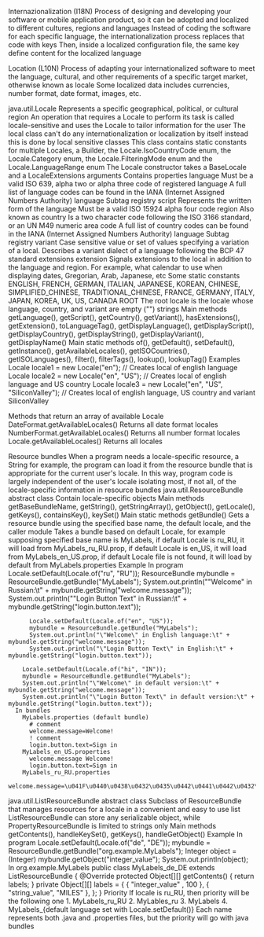 Internazionalization (I18N) 
  Process of designing and developing your software or mobile application product, 
    so it can be adopted and localized to different cultures, regions and languages
  Instead of coding the software for each specific language, the internationalization process replaces that code with keys
    Then, inside a localized configuration file, the same key define content for the localized language

Location (L10N)
  Process of adapting your internationalized software to meet the language, cultural, 
    and other requirements of a specific target market, otherwise known as locale
  Some localized data includes currencies, number format, date format, images, etc.

java.util.Locale
  Represents a specific geographical, political, or cultural region
  An operation that requires a Locale to perform its task is called locale-sensitive and uses the Locale to tailor information for the user
  The local class can't do any internationalization or localization by itself instead this is done by local sensitive classes
  This class contains static constants for multiple Locales, a Builder, 
    the Locale.IsoCountryCode enum, the Locale.Category enum, the Locale.FilteringMode enum and the Locale.LanguageRange enum
  The Locale constructor takes a BaseLocale and a LocaleExtensions arguments
  Contains properties
    language
      Must be a valid ISO 639, alpha two or alpha three code of registered language
      A full list of language codes can be found in the IANA (Internet Assigned Numbers Authority) language Subtag registry
    script
      Represents the written form of the language
      Must be a valid ISO 15924 alpha four code
    region 
      Also known as country
      Is a two character code following the ISO 3166 standard, or an UN M49 numeric area code
      A full list of country codes can be found in the IANA (Internet Assigned Numbers Authority) language Subtag registry
    variant
      Case sensitive value or set of values specifying a variation of a local.
      Describes a variant dialect of a language following the BCP 47 standard extensions
    extension
      Signals extensions to the local in addition to the language and region.
        For example, what calendar to use when displaying dates, Gregorian, Arab, Japanese, etc
  Some static constants
    ENGLISH, FRENCH, GERMAN, ITALIAN, JAPANESE, KOREAN, CHINESE, SIMPLIFIED_CHINESE,
    TRADITIONAL_CHINESE, FRANCE, GERMANY, ITALY, JAPAN, KOREA, UK, US, CANADA
    ROOT
      The root locale is the locale whose language, country, and variant are empty ("") strings
  Main methods
    getLanguage(), getScript(), getCountry(), getVariant(), hasExtensions(), getExtension(), toLanguageTag(),
    getDisplayLanguage(), getDisplayScript(), getDisplayCountry(), getDisplayString(), getDisplayVariant(), getDisplayName()
  Main static methods
    of(), getDefault(), setDefault(), getInstance(), getAvailableLocales(), getISOCountries(), getISOLanguages(),
    filter(), filterTags(), lookup(), lookupTag()
  Examples
    Locale locale1 = new Locale("en"); // Creates local of english language
    Locale locale2 = new Locale("en", "US"); // Creates local of english language and US country
    Locale locale3 = new Locale("en", "US", "SiliconValley"); // Creates local of english language, US country and variant SiliconValley

Methods that return an array of available Locale
  DateFormat.getAvailableLocales()
    Returns all date format locales
  NumberFormat.getAvailableLocales()
    Returns all number format locales
  Locale.getAvailableLocales()
    Returns all locales

Resource bundles
  When a program needs a locale-specific resource, a String for example, 
    the program can load it from the resource bundle that is appropriate for the current user's locale. 
    In this way, program code is largely independent of the user's locale isolating most, if not all, 
    of the locale-specific information in resource bundles
  java.util.ResourceBundle abstract class
    Contain locale-specific objects
    Main methods
      getBaseBundleName, getString(), getStringArray(), getObject(), getLocale(), getKeys(), containsKey(), keySet()
    Main static methods
      getBundle()
        Gets a resource bundle using the specified base name, the default locale, and the caller module
        Takes a bundle based on default Locale, for example supposing specified base name is MyLabels,
          if default Locale is ru_RU, it will load from MyLabels_ru_RU.prop,
          if default Locale is en_US, it will load from MyLabels_en_US.prop,
          if default Locale file is not found, it will load by default from MyLabels.properties 
    Example
      In program
  		  Locale.setDefault(Locale.of("ru", "RU"));
        ResourceBundle mybundle = ResourceBundle.getBundle("MyLabels");
  		  System.out.println("\"Welcome\" in Russian:\t" + mybundle.getString("welcome.message"));
  		  System.out.println("\"Login Button Text\" in Russian:\t" + mybundle.getString("login.button.text"));

  		  Locale.setDefault(Locale.of("en", "US"));
  		  mybundle = ResourceBundle.getBundle("MyLabels");
  		  System.out.println("\"Welcome\" in English language:\t" + mybundle.getString("welcome.message"));
  		  System.out.println("\"Login Button Text\" in English:\t" + mybundle.getString("login.button.text"));

        Locale.setDefault(Locale.of("hi", "IN"));
        mybundle = ResourceBundle.getBundle("MyLabels");
        System.out.println("\"Welcome\" in default version:\t" + mybundle.getString("welcome.message"));
        System.out.println("\"Login Button Text\" in default version:\t" + mybundle.getString("login.button.text"));
      In bundles
        MyLabels.properties (default bundle)
          # comment
          welcome.message=Welcome!
          ! comment
          login.button.text=Sign in
        MyLabels_en_US.properties
          welcome.message Welcome!
          login.button.text=Sign in        
        MyLabels_ru_RU.properties
          welcome.message=\u041F\u0440\u0438\u0432\u0435\u0442\u0441\u0442\u0432\u0443\u044E!
  java.util.ListResourceBundle abstract class
    Subclass of ResourceBundle that manages resources for a locale in a convenient and easy to use list
    ListResourceBundle can store any serializable object, while PropertyResourceBundle is limited to strings only
    Main methods
      getContents(), handleKeySet(), getKeys(), handleGetObject()
    Example
      In program
        Locale.setDefault(Locale.of("de", "DE"));
        mybundle = ResourceBundle.getBundle("org.example.MyLabels");
        Integer object = (Integer) mybundle.getObject("integer_value");
        System.out.println(object);
      In org.example.MyLabels
        public class MyLabels_de_DE extends ListResourceBundle {
          @Override
          protected Object[][] getContents() {
            return labels;
          }
          private Object[][] labels = {
            { "integer_value" , 100 },
            { "string_value", "MILES" },
          };
        }
  Priority
    If locale is ru_RU, then priority will be the following one
      1. MyLabels_ru_RU
      2. MyLables_ru
      3. MyLabels
      4. MyLabels_{default language set with Locale.setDefault()}
    Each name represents both .java and .properties files, but the priority will go with java bundles